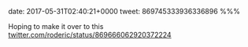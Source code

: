 date: 2017-05-31T02:40:21+0000
tweet: 869745333936336896
%%%

Hoping to make it over to this [twitter.com/roderic/status/869666062920372224](https://twitter.com/roderic/status/869666062920372224)
